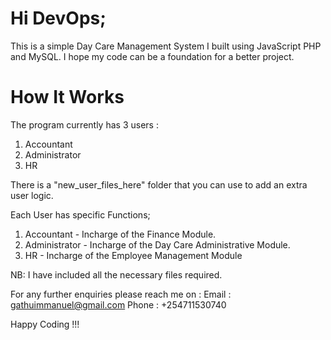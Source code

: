 # Hi DevOps;

This is a simple Day Care Management System I built using JavaScript PHP and MySQL.
I hope my code can be a foundation for a better project.

# How It Works

The program currently has 3 users :
1. Accountant
2. Administrator
3. HR

There is a "new_user_files_here" folder that you can use to add an extra user logic.

Each User has specific Functions;

1. Accountant -  Incharge of the Finance Module.
2. Administrator - Incharge of the Day Care Administrative Module.
3. HR - Incharge of the Employee Management Module


NB: I have included all the necessary files required.

For any further enquiries please reach me on :
Email : gathuimmanuel@gmail.com
Phone : +254711530740

Happy Coding !!!
